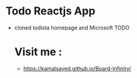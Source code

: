 # Todo Reactjs App
- cloned todista homepage and Microsoft TODO 
  # Visit me :
  - https://kamalsayed.github.io/Board-Infinity/
